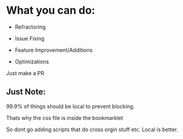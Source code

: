 # What you can do:

- Refractoring

- Issue Fixing

- Feature Improvement/Additions

- Optimizations

Just make a PR

## Just Note:

99.9% of things should be local to prevent blocking.

Thats why the css file is inside the bookmarklet

So dont go adding scripts that do cross orgin stuff etc. Local is better.